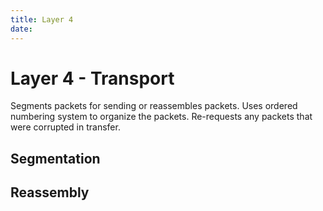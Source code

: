 ```yaml
---
title: Layer 4
date: 
---
```


# Layer 4 - Transport
Segments packets for sending or reassembles packets. Uses ordered numbering
system to organize the packets. Re-requests any packets that were corrupted in transfer.

## Segmentation
## Reassembly

